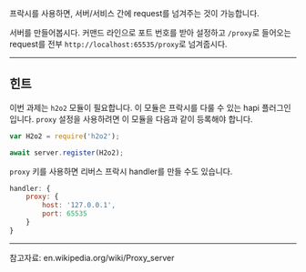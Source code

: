 프락시를 사용하면, 서버/서비스 간에 request를 넘겨주는 것이 가능합니다.

서버를 만들어봅시다. 커맨드 라인으로 포트 번호를 받아 설정하고 `/proxy`로 들어오는 request를 전부 `http://localhost:65535/proxy`로 넘겨줍시다.

-----------------------------------------------------------------
## 힌트

이번 과제는 `h2o2` 모듈이 필요합니다. 이 모듈은 프락시를 다룰 수 있는 hapi 플러그인입니다. `proxy` 설정을 사용하려면 이 모듈을 다음과 같이 등록해야 합니다.

```js
var H2o2 = require('h2o2');

await server.register(H2o2);
```

`proxy` 키를 사용하면 리버스 프락시 handler를 만들 수도 있습니다.

```js
handler: {
    proxy: {
        host: '127.0.0.1',
        port: 65535
    }
}
```

-----------------------------------------------------------------
참고자료: en.wikipedia.org/wiki/Proxy_server
